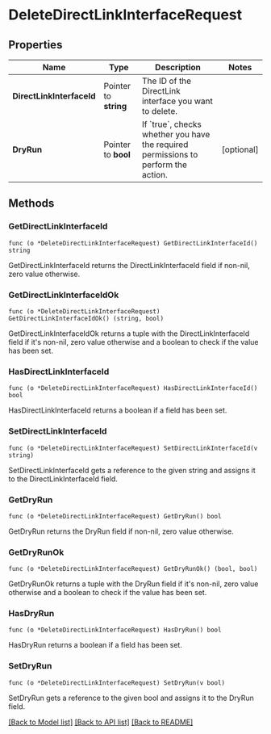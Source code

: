 # DeleteDirectLinkInterfaceRequest

## Properties

Name | Type | Description | Notes
------------ | ------------- | ------------- | -------------
**DirectLinkInterfaceId** | Pointer to **string** | The ID of the DirectLink interface you want to delete. | 
**DryRun** | Pointer to **bool** | If &#x60;true&#x60;, checks whether you have the required permissions to perform the action. | [optional] 

## Methods

### GetDirectLinkInterfaceId

`func (o *DeleteDirectLinkInterfaceRequest) GetDirectLinkInterfaceId() string`

GetDirectLinkInterfaceId returns the DirectLinkInterfaceId field if non-nil, zero value otherwise.

### GetDirectLinkInterfaceIdOk

`func (o *DeleteDirectLinkInterfaceRequest) GetDirectLinkInterfaceIdOk() (string, bool)`

GetDirectLinkInterfaceIdOk returns a tuple with the DirectLinkInterfaceId field if it's non-nil, zero value otherwise
and a boolean to check if the value has been set.

### HasDirectLinkInterfaceId

`func (o *DeleteDirectLinkInterfaceRequest) HasDirectLinkInterfaceId() bool`

HasDirectLinkInterfaceId returns a boolean if a field has been set.

### SetDirectLinkInterfaceId

`func (o *DeleteDirectLinkInterfaceRequest) SetDirectLinkInterfaceId(v string)`

SetDirectLinkInterfaceId gets a reference to the given string and assigns it to the DirectLinkInterfaceId field.

### GetDryRun

`func (o *DeleteDirectLinkInterfaceRequest) GetDryRun() bool`

GetDryRun returns the DryRun field if non-nil, zero value otherwise.

### GetDryRunOk

`func (o *DeleteDirectLinkInterfaceRequest) GetDryRunOk() (bool, bool)`

GetDryRunOk returns a tuple with the DryRun field if it's non-nil, zero value otherwise
and a boolean to check if the value has been set.

### HasDryRun

`func (o *DeleteDirectLinkInterfaceRequest) HasDryRun() bool`

HasDryRun returns a boolean if a field has been set.

### SetDryRun

`func (o *DeleteDirectLinkInterfaceRequest) SetDryRun(v bool)`

SetDryRun gets a reference to the given bool and assigns it to the DryRun field.


[[Back to Model list]](../README.md#documentation-for-models) [[Back to API list]](../README.md#documentation-for-api-endpoints) [[Back to README]](../README.md)


